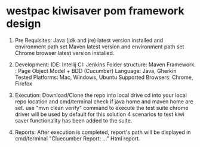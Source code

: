 # westpac kiwisaver pom framework design

1. Pre Requisites:
    Java (jdk and jre) latest version installed and environment path set
    Maven latest version and environment path set
    Chrome browser latest version installed.

2. Development:
    IDE: Intellij
    CI: Jenkins
    Folder structure: Maven
    Framework : Page Object Model + BDD (Cucumber)
    Language: Java, Gherkin
    Tested Platforms: Mac, Windows, Ubuntu
    Supported Browsers: Chrome, Firefox
    
3. Execution:
    Download/Clone the repo into local drive
    cd into your local repo location and cmd/terminal
    check if java home and maven home are set.
    use "mvn clean verify" command to execute the test suite
    chrome driver will be used by default for this solution
    4 scenarios to test kiwi saver functionality has been added to the suite.
   
4. Reports:
    After execution is completed, report's path will be displayed in cmd/terminal "Cluecumber Report: ..."
    Html report.
